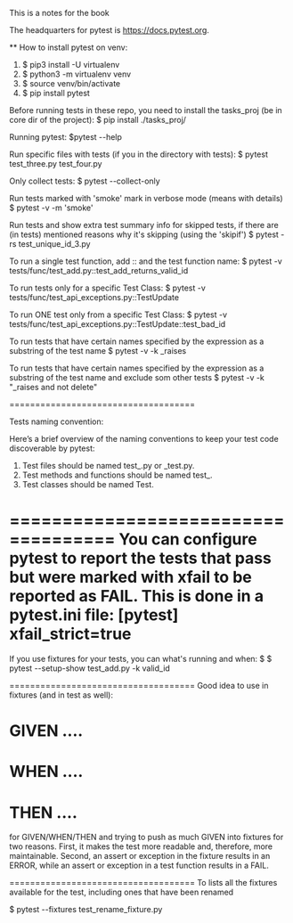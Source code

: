This is a notes for the book

The headquarters for pytest is https://docs.pytest.org.

** How to install pytest on venv:
1. $ pip3 install -U virtualenv
2. $ python3 -m virtualenv venv 
3. $ source venv/bin/activate
4. $ pip install pytest


Before running tests in these repo, you need to install the tasks_proj (be in core dir of the project):
$ pip install ./tasks_proj/

Running pytest:
$pytest --help

Run specific files with tests (if you in the directory with tests):
$ pytest test_three.py test_four.py

Only collect tests:
$ pytest --collect-only

Run tests marked with 'smoke' mark in verbose mode (means with details)
$ pytest -v -m 'smoke' 

Run tests and show extra test summary info for skipped tests, if there are (in tests) mentioned reasons why it's
skipping (using the 'skipif')
$ pytest -rs test_unique_id_3.py

To run a single test function, add :: and the test function name:
$ pytest -v tests/func/test_add.py::test_add_returns_valid_id

To run tests only for a specific Test Class:
$ pytest -v tests/func/test_api_exceptions.py::TestUpdate

To run ONE test only from a specific Test Class:
$ pytest -v tests/func/test_api_exceptions.py::TestUpdate::test_bad_id


To run tests that have certain names specified by the expression as a substring of the test name
$ pytest -v -k _raises

To run tests that have certain names specified by the expression as a substring of the test name and exclude som other tests
$ pytest -v -k "_raises and not delete"

====================================

Tests naming convention:

Here’s a brief overview of the naming conventions to keep your test code discoverable by pytest:
1. Test files should be named test_<something>.py or <something>_test.py. 
2. Test methods and functions should be named test_<something>. 
3. Test classes should be named Test<Something>.

====================================
You can configure pytest to report the tests that pass but were marked with xfail to be reported as FAIL. 
This is done in a pytest.ini file:
[pytest]
xfail_strict=true
====================================

If you use fixtures for your tests, you can what's running and when:
$ $ pytest --setup-show test_add.py -k valid_id

====================================
Good idea to use in fixtures (and in test as well):
# GIVEN ....
# WHEN ....
# THEN ....

for GIVEN/WHEN/THEN and trying to push as much GIVEN into fixtures for two reasons. First, it makes the test more
readable and, therefore, more maintainable. Second, an assert or exception in the fixture results in an ERROR, while an
assert or exception in a test function results in a FAIL.

====================================
To lists all the fixtures available for the test, including ones that have been renamed

$ pytest --fixtures test_rename_fixture.py

